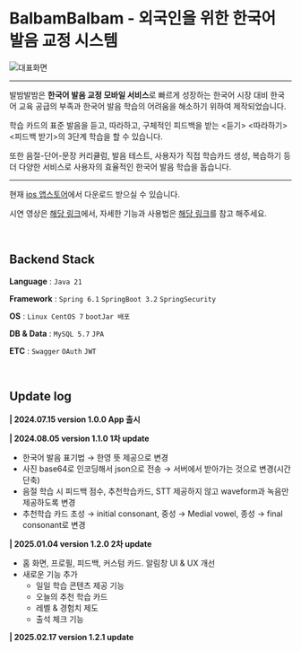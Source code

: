 # BalbamBalbam - 외국인을 위한 한국어 발음 교정 시스템

![대표화면](https://github.com/Capstone-4Potato/.github/assets/108220648/61e54f7d-b165-4700-a1af-2b0d9d137cf0)

---
발밤발밤은 **한국어 발음 교정 모바일 서비스**로 빠르게 성장하는 한국어 시장 대비 한국어 교육 공급의 부족과 한국어 발음 학습의 어려움을 해소하기 위하여 제작되었습니다.

학습 카드의 표준 발음을 듣고, 따라하고, 구체적인 피드백을 받는 <듣기> <따라하기> <피드백 받기>의 3단계 학습을 할 수 있습니다.

또한 음절-단어-문장 커리큘럼,  발음 테스트, 사용자가 직접 학습카드 생성, 복습하기 등 더 다양한 서비스로 사용자의 효율적인 한국어 발음 학습을 돕습니다.

---
현재 [ios 앱스토어](https://apps.apple.com/kr/app/%EB%B0%9C%EB%B0%A4%EB%B0%9C%EB%B0%A4-balbambalbam/id6505030399)에서 다운로드 받으실 수 있습니다. 

시연 영상은 [해당 링크](https://www.youtube.com/watch?v=5z-CwNY1Nic)에서, 자세한 기능과 사용법은 [해당 링크](https://github.com/Capstone-4Potato/.github)를 참고 해주세요.

&nbsp;

## Backend Stack
**Language** : `Java 21`

**Framework** : `Spring 6.1` `SpringBoot 3.2` `SpringSecurity`

**OS** : `Linux CentOS 7` `bootJar 배포`

**DB & Data** : `MySQL 5.7` `JPA`

**ETC** : `Swagger` `OAuth` `JWT`

&nbsp;

## Update log
**| 2024.07.15 version 1.0.0 App 출시**


**| 2024.08.05 version 1.1.0 1차 update**
  - 한국어 발음 표기법 → 한영 뜻 제공으로 변경
  - 사진 base64로 인코딩해서 json으로 전송 → 서버에서 받아가는 것으로 변경(시간 단축)
  - 음절 학습 시 피드백 점수, 추천학습카드, STT 제공하지 않고 waveform과 녹음만 제공하도록 변경
  - 추천학습 카드 초성 → initial consonant, 중성 → Medial vowel, 종성 → final consonant로 변경


**|  2025.01.04 version 1.2.0 2차 update**
  - 홈 화면, 프로필, 피드백, 커스텀 카드. 알림창 UI & UX 개선
  - 새로운 기능 추가
    - 일일 학습 콘텐츠 제공 기능 
    - 오늘의 추천 학습 카드
    - 레벨 & 경험치 제도
    - 출석 체크 기능
    
**| 2025.02.17 version 1.2.1 update**
